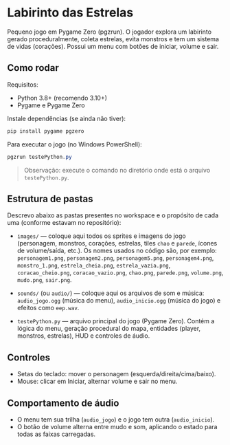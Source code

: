 # Labirinto das Estrelas

Pequeno jogo em Pygame Zero (pgzrun). O jogador explora um labirinto gerado proceduralmente, coleta estrelas, evita monstros e tem um sistema de vidas (corações). Possui um menu com botões de iniciar, volume e sair.

## Como rodar
Requisitos:
- Python 3.8+ (recomendo 3.10+)
- Pygame e Pygame Zero

Instale dependências (se ainda não tiver):

```powershell
pip install pygame pgzero
```

Para executar o jogo (no Windows PowerShell):

```powershell
pgzrun testePython.py
```

> Observação: execute o comando no diretório onde está o arquivo `testePython.py`.

## Estrutura de pastas
Descrevo abaixo as pastas presentes no workspace e o propósito de cada uma (conforme estavam no repositório):

- `images/` — coloque aqui todos os sprites e imagens do jogo (personagem, monstros, corações, estrelas, tiles `chao` e `parede`, ícones de volume/saída, etc.). Os nomes usados no código são, por exemplo: `personagem1.png`, `personagem2.png`, `personagem5.png`, `personagem4.png`, `monstro_1.png`, `estrela_cheia.png`, `estrela_vazia.png`, `coracao_cheio.png`, `coracao_vazio.png`, `chao.png`, `parede.png`, `volume.png`, `mudo.png`, `sair.png`.

- `sounds/` (ou `audio/`) — coloque aqui os arquivos de som e música: `audio_jogo.ogg` (música do menu), `audio_inicio.ogg` (música do jogo) e efeitos como `eep.wav`.
  
- `testePython.py` — arquivo principal do jogo (Pygame Zero). Contém a lógica do menu, geração procedural do mapa, entidades (player, monstros, estrelas), HUD e controles de áudio.


## Controles
- Setas do teclado: mover o personagem (esquerda/direita/cima/baixo).
- Mouse: clicar em Iniciar, alternar volume e sair no menu.

## Comportamento de áudio
- O menu tem sua trilha (`audio_jogo`) e o jogo tem outra (`audio_inicio`).
- O botão de volume alterna entre mudo e som, aplicando o estado para todas as faixas carregadas.
